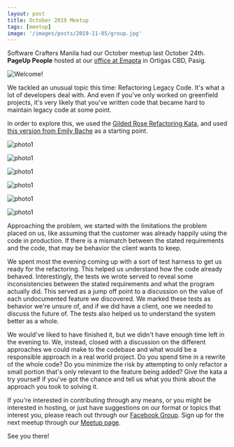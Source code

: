 ```yaml
---
layout: post
title: October 2019 Meetup
tags: [meetup]
image: '/images/posts/2019-11-05/group.jpg'
---
```


Software Crafters Manila had our October meetup last October 24th. **PageUp People** hosted at our [office at Emapta](https://emapta.com/) in Ortigas CBD, Pasig.

![Welcome!](/images/posts/2019-11-05/logo.jpg)

We tackled an unusual topic this time: Refactoring Legacy Code. It's what a lot of developers deal with. And even if you've only worked on greenfield projects, it's very likely that you've written code that became hard to maintain legacy code at some point.

In order to explore this, we used the [Gilded Rose Refactoring Kata](http://iamnotmyself.com/2011/02/14/refactor-this-the-gilded-rose-kata/), and used [this version from Emily Bache](https://github.com/emilybache/GildedRose-Refactoring-Kata) as a starting point.

![photo1](/images/posts/2019-11-05/image9.jpg)

![photo1](/images/posts/2019-11-05/image5.jpg)

![photo1](/images/posts/2019-11-05/image7.jpg)

![photo1](/images/posts/2019-11-05/image3.jpg)

![photo1](/images/posts/2019-11-05/image13.jpg)

![photo1](/images/posts/2019-11-05/image4.jpg)

Approaching the problem, we started with the limitations the problem placed on us, like assuming that the customer was already happily using the code in production. If there is a mismatch between the stated requirements and the code, that may be behavior the client wants to keep.

We spent most the evening coming up with a sort of test harness to get us ready for the refactoring. This helped us understand how the code already behaved. Interestingly, the tests we wrote served to reveal some inconsistencies between the stated requirements and what the program actually did. This served as a jump off point to a discussion on the value of each undocumented feature we discovered. We marked these tests as behavior we're unsure of, and if we did have a client, one we needed to discuss the future of. The tests also helped us to understand the system better as a whole.

We would've liked to have finished it, but we didn't have enough time left in the evening to. We, instead, closed with a discussion on the different approaches we could make to the codebase and what would be a responsible approach in a real world project. Do you spend time in a rewrite of the whole code? Do you minimize the risk by attempting to only refactor a small portion that's only relevant to the feature being added? Give the kata a try yourself if you've got the chance and tell us what you think about the approach you took to solving it.

If you're interested in contributing through any means, or you might be interested in hosting, or just have suggestions on our format or topics that interest you, please reach out through our [Facebook Group](https://www.facebook.com/groups/softwarecraftersmanila/). Sign up for the next meetup through our [Meetup page](https://www.meetup.com/Software-Crafters-Manila/). 

See you there!